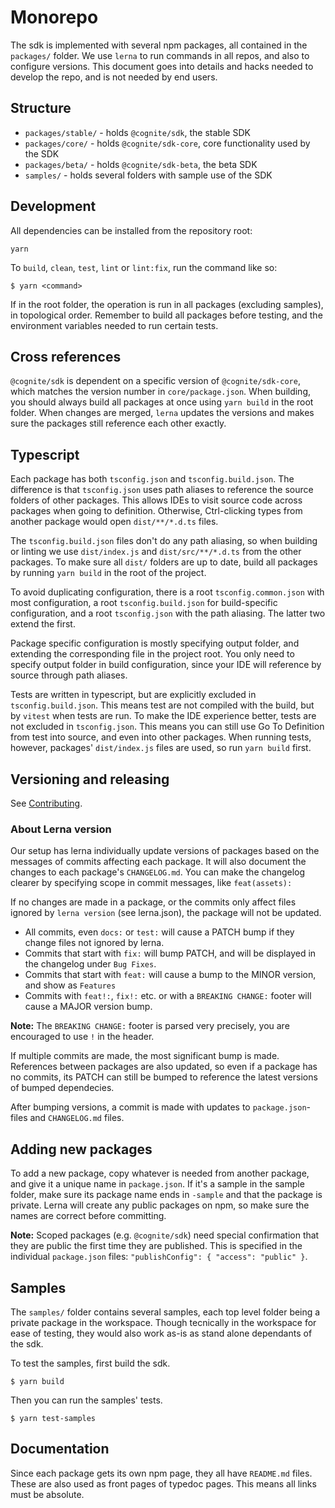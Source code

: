 # Monorepo
The sdk is implemented with several npm packages, all contained in the `packages/` folder.
We use `lerna` to run commands in all repos, and also to configure versions.
This document goes into details and hacks needed to develop the repo, and is not needed by end users.

## Structure
 - `packages/stable/` - holds `@cognite/sdk`, the stable SDK
 - `packages/core/` - holds `@cognite/sdk-core`, core functionality used by the SDK
 - `packages/beta/` - holds `@cognite/sdk-beta`, the beta SDK
 - `samples/` - holds several folders with sample use of the SDK

## Development
All dependencies can be installed from the repository root:
```
yarn
```
To `build`, `clean`, `test`, `lint` or `lint:fix`, run the command like so:
```
$ yarn <command>
```
If in the root folder, the operation is run in all packages (excluding samples), in topological order.
Remember to build all packages before testing, and the environment variables needed to run certain tests.

## Cross references
`@cognite/sdk` is dependent on a specific version of `@cognite/sdk-core`,
which matches the version number in `core/package.json`.
When building, you should always build all packages at once using `yarn build` in the root folder.
When changes are merged, `lerna` updates the versions and makes sure the packages still reference
each other exactly.

## Typescript
Each package has both `tsconfig.json` and `tsconfig.build.json`.
The difference is that `tsconfig.json` uses path aliases to reference the source folders of other packages.
This allows IDEs to visit source code across packages when going to definition.
Otherwise, Ctrl-clicking types from another package would open `dist/**/*.d.ts` files.

The `tsconfig.build.json` files don't do any path aliasing, so when building or linting
we use `dist/index.js` and `dist/src/**/*.d.ts` from the other packages.
To make sure all `dist/` folders are up to date, build all packages
by running `yarn build` in the root of the project.

To avoid duplicating configuration, there is a root `tsconfig.common.json` with most configuration,
a root `tsconfig.build.json` for build-specific configuration,
and a root `tsconfig.json` with the path aliasing.
The latter two extend the first.

Package specific configuration is mostly specifying output folder, and extending the corresponding
file in the project root. You only need to specify output folder in build configuration,
since your IDE will reference by source through path aliases.

Tests are written in typescript, but are explicitly excluded in `tsconfig.build.json`.
This means test are not compiled with the build, but by `vitest` when tests are run.
To make the IDE experience better, tests are not excluded in `tsconfig.json`.
This means you can still use Go To Definition from test into source, and even into other packages.
When running tests, however, packages' `dist/index.js` files are used, so run `yarn build` first.

## Versioning and releasing
See [Contributing](../CONTRIBUTING.md).

### About Lerna version
Our setup has lerna individually update versions of packages based on the messages of commits affecting each package.
It will also document the changes to each package's `CHANGELOG.md`.
You can make the changelog clearer by specifying scope in commit messages, like `feat(assets):`

If no changes are made in a package, or the commits only affect files ignored by `lerna version` (see lerna.json),
the package will not be updated.

 - All commits, even `docs:` or `test:` will cause a PATCH bump if they change files not ignored by lerna.
 - Commits that start with `fix:` will bump PATCH, and will be displayed in the changelog under `Bug Fixes`.
 - Commits that start with `feat:` will cause a bump to the MINOR version, and show as `Features`
 - Commits with `feat!:`, `fix!:` etc. or with a `BREAKING CHANGE:` footer will cause a MAJOR version bump.

**Note:** The `BREAKING CHANGE:` footer is parsed very precisely, you are encouraged to use `!` in the header. 

If multiple commits are made, the most significant bump is made.
References between packages are also updated, so even if a package has no commits,
its PATCH can still be bumped to reference the latest versions of bumped dependecies.

After bumping versions, a commit is made with updates to `package.json`-files and `CHANGELOG.md` files.

## Adding new packages
To add a new package, copy whatever is needed from another package, and give it a unique name in `package.json`.
If it's a sample in the sample folder, make sure its package name ends in `-sample` and that the package is private.
Lerna will create any public packages on npm, so make sure the names are correct before committing.

**Note:** Scoped packages (e.g. `@cognite/sdk`) need special confirmation that they are public the first time they are published.
This is specified in the individual `package.json` files: `"publishConfig": { "access": "public" }`.

## Samples
The `samples/` folder contains several samples, each top level folder being a private package in the workspace.
Though tecnically in the workspace for ease of testing, they would also work as-is as stand alone dependants of the sdk.

To test the samples, first build the sdk.
```
$ yarn build
```

Then you can run the samples' tests.
```
$ yarn test-samples
```

## Documentation
Since each package gets its own npm page, they all have `README.md` files.
These are also used as front pages of typedoc pages.
This means all links must be absolute.
